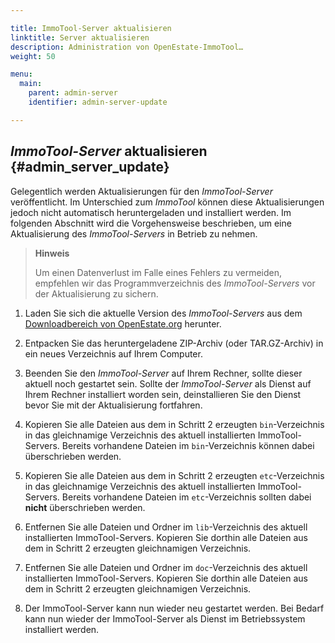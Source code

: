 ```yaml
---

title: ImmoTool-Server aktualisieren
linktitle: Server aktualisieren
description: Administration von OpenEstate-ImmoTool…
weight: 50

menu:
  main:
    parent: admin-server
    identifier: admin-server-update

---
```


## *ImmoTool-Server* aktualisieren {#admin_server_update}

Gelegentlich werden Aktualisierungen für den *ImmoTool-Server* veröffentlicht. Im Unterschied zum *ImmoTool* können diese Aktualisierungen jedoch nicht automatisch heruntergeladen und installiert werden. Im folgenden Abschnitt wird die Vorgehensweise beschrieben, um eine Aktualisierung des *ImmoTool-Servers* in Betrieb zu nehmen.

> **Hinweis**
>
> Um einen Datenverlust im Falle eines Fehlers zu vermeiden, empfehlen wir das Programmverzeichnis des *ImmoTool-Servers* vor der Aktualisierung zu sichern.

1.  Laden Sie sich die aktuelle Version des *ImmoTool-Servers* aus dem [Downloadbereich von OpenEstate.org](http://de.openestate.org/downloads/) herunter.

2.  Entpacken Sie das heruntergeladene ZIP-Archiv (oder TAR.GZ-Archiv) in ein neues Verzeichnis auf Ihrem Computer.

3.  Beenden Sie den *ImmoTool-Server* auf Ihrem Rechner, sollte dieser aktuell noch gestartet sein. Sollte der *ImmoTool-Server* als Dienst auf Ihrem Rechner installiert worden sein, deinstallieren Sie den Dienst bevor Sie mit der Aktualisierung fortfahren.

4.  Kopieren Sie alle Dateien aus dem in Schritt 2 erzeugten `bin`-Verzeichnis in das gleichnamige Verzeichnis des aktuell installierten ImmoTool-Servers. Bereits vorhandene Dateien im `bin`-Verzeichnis können dabei überschrieben werden.

5.  Kopieren Sie alle Dateien aus dem in Schritt 2 erzeugten `etc`-Verzeichnis in das gleichnamige Verzeichnis des aktuell installierten ImmoTool-Servers. Bereits vorhandene Dateien im `etc`-Verzeichnis sollten dabei **nicht** überschrieben werden.

6.  Entfernen Sie alle Dateien und Ordner im `lib`-Verzeichnis des aktuell installierten ImmoTool-Servers. Kopieren Sie dorthin alle Dateien aus dem in Schritt 2 erzeugten gleichnamigen Verzeichnis.

7.  Entfernen Sie alle Dateien und Ordner im `doc`-Verzeichnis des aktuell installierten ImmoTool-Servers. Kopieren Sie dorthin alle Dateien aus dem in Schritt 2 erzeugten gleichnamigen Verzeichnis.

8.  Der ImmoTool-Server kann nun wieder neu gestartet werden. Bei Bedarf kann nun wieder der ImmoTool-Server als Dienst im Betriebssystem installiert werden.
